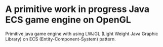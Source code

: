 # A primitive work in progress Java ECS game engine on OpenGL
Primitive java game engine with using LWJGL (Light Weight Java Graphic Library) on ECS (Entity-Component-System) pattern.

